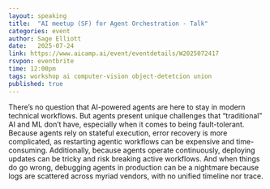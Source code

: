 ```yaml
---
layout: speaking
title:  "AI meetup (SF) for Agent Orchestration - Talk"
categories: event
author: Sage Elliott
date:   2025-07-24
link: https://www.aicamp.ai/event/eventdetails/W2025072417
rsvpon: eventbrite
time: 12:00pm
tags: workshop ai computer-vision object-detetcion union
published: true
---
```

There’s no question that AI-powered agents are here to stay in modern technical workflows. But agents present unique challenges that “traditional” AI and ML don’t have, especially when it comes to being fault-tolerant. Because agents rely on stateful execution, error recovery is more complicated, as restarting agentic workflows can be expensive and time-consuming. Additionally, because agents operate continuously, deploying updates can be tricky and risk breaking active workflows. And when things do go wrong, debugging agents in production can be a nightmare because logs are scattered across myriad vendors, with no unified timeline nor trace.